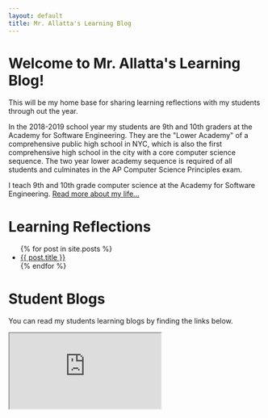 ```yaml
---
layout: default
title: Mr. Allatta's Learning Blog
---
```


<div class="blurb">
<h1>Welcome to Mr. Allatta's Learning Blog!</h1>
<p>This will be my home base for sharing learning reflections with my students through out the year. </p>

<p>In the 2018-2019 school year my students are 9th and 10th graders at the Academy for Software Engineering. They are the "Lower Academy" of a comprehensive public high school in NYC, which is also the first comprehensive high school in the city with a core computer science sequence. The two year lower academy sequence is required of all students and culminates in the AP Computer Science Principles exam.</p>

<p>I teach 9th and 10th grade computer science at the Academy for Software Engineering. <a href="/about">Read more about my life...</a></p>

</div><!-- /.blurb -->

<h1>Learning Reflections</h1>

<ul>
  {% for post in site.posts %}
    <li>
      <a href="{{ post.url }}">{{ post.title }}</a>
    </li>
  {% endfor %}
</ul>

# Student Blogs

You can read my students learning blogs by finding the links below.

<iframe src="https://docs.google.com/spreadsheets/d/e/2PACX-1vTkBkjq86c_cVULPqP0ak4kkwHh45cWs89lRLd_DtSUFDQcfbCtGRRyVFxVqwjEAZC6YT6ltdDcolw0/pubhtml?gid=0&amp;single=true&amp;widget=true&amp;headers=false"></iframe>
